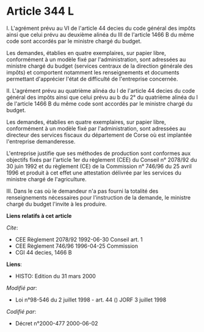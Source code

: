 # Article 344 L

I. L'agrément prévu au VI de l'article 44 decies du code général des impôts ainsi que celui prévu au deuxième alinéa du III
de l'article 1466 B du même code sont accordés par le ministre chargé du budget.

Les demandes, établies en quatre exemplaires, sur papier libre, conformément à un modèle fixé par l'administration, sont
adressées au ministre chargé du budget (services centraux de la direction générale des impôts) et comportent notamment les
renseignements et documents permettant d'apprécier l'état de difficulté de l'entreprise concernée.

II. L'agrément prévu au quatrième alinéa du I de l'article 44 decies du code général des impôts ainsi que celui prévu au b du
2° du quatrième alinéa du I de l'article 1466 B du même code sont accordés par le ministre chargé du budget.

Les demandes, établies en quatre exemplaires, sur papier libre, conformément à un modèle fixé par l'administration, sont
adressées au directeur des services fiscaux du département de Corse où est implantée l'entreprise demanderesse.

L'entreprise justifie que ses méthodes de production sont conformes aux objectifs fixés par l'article 1er du règlement (CEE)
du Conseil n° 2078/92 du 30 juin 1992 et du règlement (CE) de la Commission n° 746/96 du 25 avril 1996 et produit à cet effet
une attestation délivrée par les services du ministre chargé de l'agriculture.

III. Dans le cas où le demandeur n'a pas fourni la totalité des renseignements nécessaires pour l'instruction de la demande,
le ministre chargé du budget l'invite à les produire.

**Liens relatifs à cet article**

_Cite_:

  - CEE Règlement 2078/92 1992-06-30 Conseil art. 1
  - CEE Règlement 746/96 1996-04-25 Commission
  - CGI 44 decies, 1466 B

**Liens**:

  - HISTO: Edition du 31 mars 2000

_Modifié par_:

  - Loi n°98-546 du 2 juillet 1998 - art. 44 () JORF 3 juillet 1998

_Codifié par_:

  - Décret n°2000-477 2000-06-02
